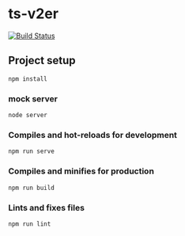 # ts-v2er
[![Build Status](https://travis-ci.org/zouhangwithsweet/ts-v2er.svg?branch=master)](https://travis-ci.org/zouhangwithsweet/ts-v2er)
## Project setup
```
npm install
```

### mock server
```
node server
```

### Compiles and hot-reloads for development
```
npm run serve
```

### Compiles and minifies for production
```
npm run build
```

### Lints and fixes files
```
npm run lint
```
